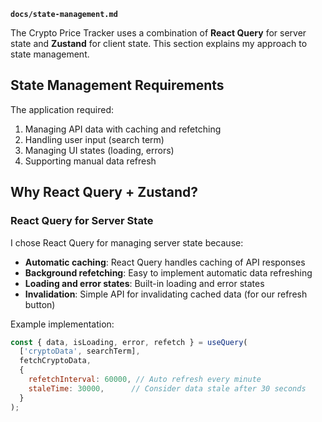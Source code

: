 **`docs/state-management.md`**

The Crypto Price Tracker uses a combination of **React Query** for server state and **Zustand** for client state. This section explains my approach to state management.

## State Management Requirements

The application required:

1. Managing API data with caching and refetching
2. Handling user input (search term)
3. Managing UI states (loading, errors)
4. Supporting manual data refresh

## Why React Query + Zustand?

### React Query for Server State

I chose React Query for managing server state because:

- **Automatic caching**: React Query handles caching of API responses
- **Background refetching**: Easy to implement automatic data refreshing
- **Loading and error states**: Built-in loading and error states
- **Invalidation**: Simple API for invalidating cached data (for our refresh button)

Example implementation:

```javascript
const { data, isLoading, error, refetch } = useQuery(
  ['cryptoData', searchTerm],
  fetchCryptoData,
  {
    refetchInterval: 60000, // Auto refresh every minute
    staleTime: 30000,      // Consider data stale after 30 seconds
  }
);